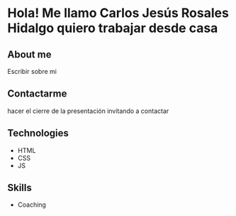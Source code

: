 # Hola! Me llamo Carlos Jesús Rosales Hidalgo quiero trabajar desde casa

## About me 

Escribir sobre mi

## Contactarme

 hacer el cierre de la presentación invitando a contactar

 ## Technologies

- HTML
- CSS
- JS

## Skills

- Coaching